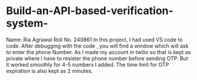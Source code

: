 # Build-an-API-based-verification-system-
Name: Ria Agrawal
Roll No. 240861
In this project, I had used VS code to code. 
After debugging with the code , you will find a window which will ask to enter the phone Number. As I made my account in twilio so that is kept as private where I have to resister the phone number before sending OTP. But it worked smoothly for 4-5 numbers I added. The time limit for OTP expiration is also kept as 2 minutes. 
